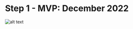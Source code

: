 # Step 1 - MVP: December 2022

![alt text](https://github.com/JefBronze/volts/blob/main/logoREADME.png)
